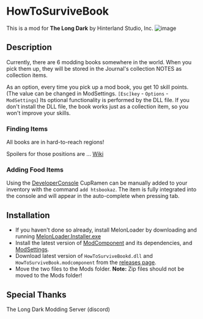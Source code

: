 # HowToSurviveBook
This is a mod for **The Long Dark** by Hinterland Studio, Inc.
![image](images/HTS-v1.1.jpg "foods") 
 
## Description
Currently, there are 6 modding books somewhere in the world.
When you pick them up, they will be stored in the Journal's collection NOTES as collection items.

As an option, every time you pick up a mod book, you get 10 skill points. (The value can be changed in ModSettings. `[Esc]key` - `Options` - `ModSettings`)
Its optional functionality is performed by the DLL file. If you don't install the DLL file, the book works just as a collection item, so you won't improve your skills.

### Finding Items
All books are in hard-to-reach regions!

Spoilers for those positions are ... [Wiki](https://github.com/stmSantana/HowToSurviveBook/wiki)

### Adding Food Items
Using the [DeveloperConsole](https://github.com/FINDarkside/TLD-Developer-Console) CupRamen can be manually added to your inventory with the command `add htsbookaz`.
The item is fully integrated into the console and will appear in the auto-complete when pressing tab.

## Installation
* If you haven't done so already, install MelonLoader by downloading and running [MelonLoader.Installer.exe](https://github.com/HerpDerpinstine/MelonLoader/releases/latest/download/MelonLoader.Installer.exe)
* Install the latest version of [ModComponent](https://github.com/ds5678/ModComponent) and its dependencies, and [ModSettings](https://github.com/zeobviouslyfakeacc/ModSettings).
* Download latest version of `HowToSurviveBookd.dll` and `HowToSurviveBook.modcomponent` from the [releases page](https://github.com/stmSantana/HowToSurviveBook/releases/latest).
* Move the two files to the Mods folder.
**Note:** Zip files should not be moved to the Mods folder!

## Special Thanks
The Long Dark Modding Server (discord)
